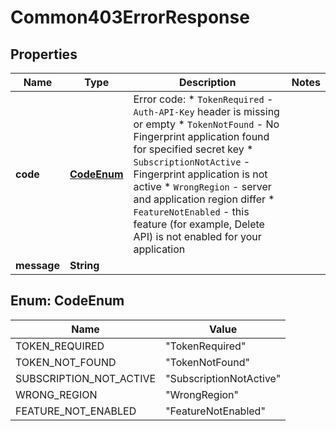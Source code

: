 

# Common403ErrorResponse


## Properties

| Name | Type | Description | Notes |
|------------ | ------------- | ------------- | -------------|
|**code** | [**CodeEnum**](#CodeEnum) | Error code:  * `TokenRequired` - `Auth-API-Key` header is missing or empty  * `TokenNotFound` - No Fingerprint application found for specified secret key  * `SubscriptionNotActive` - Fingerprint application is not active  * `WrongRegion` - server and application region differ  * `FeatureNotEnabled` - this feature (for example, Delete API) is not enabled for your application  |  |
|**message** | **String** |  |  |


## Enum: CodeEnum

| Name | Value |
|---- | ----- |
| TOKEN_REQUIRED | &quot;TokenRequired&quot; |
| TOKEN_NOT_FOUND | &quot;TokenNotFound&quot; |
| SUBSCRIPTION_NOT_ACTIVE | &quot;SubscriptionNotActive&quot; |
| WRONG_REGION | &quot;WrongRegion&quot; |
| FEATURE_NOT_ENABLED | &quot;FeatureNotEnabled&quot; |



